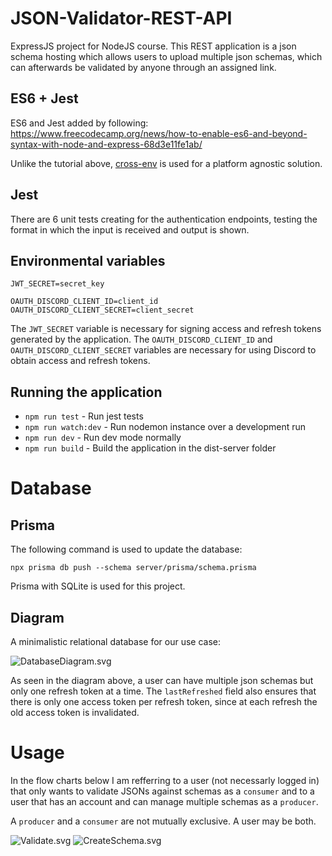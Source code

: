 # JSON-Validator-REST-API

ExpressJS project for NodeJS course. This REST application is a json schema hosting which allows users to upload multiple json schemas, which can afterwards be validated by anyone through an assigned link.

## ES6 + Jest

ES6 and Jest added by following: https://www.freecodecamp.org/news/how-to-enable-es6-and-beyond-syntax-with-node-and-express-68d3e11fe1ab/

Unlike the tutorial above, [cross-env](https://github.com/kentcdodds/cross-env) is used for a platform agnostic solution.

## Jest

There are 6 unit tests creating for the authentication endpoints, testing the format in which the input is received and output is shown.

## Environmental variables

```
JWT_SECRET=secret_key

OAUTH_DISCORD_CLIENT_ID=client_id
OAUTH_DISCORD_CLIENT_SECRET=client_secret
```

The `JWT_SECRET` variable is necessary for signing access and refresh tokens generated by the application.
The `OAUTH_DISCORD_CLIENT_ID` and `OAUTH_DISCORD_CLIENT_SECRET` variables are necessary for using Discord to obtain access and refresh tokens.

## Running the application

- `npm run test` - Run jest tests
- `npm run watch:dev` - Run nodemon instance over a development run
- `npm run dev` - Run dev mode normally
- `npm run build` - Build the application in the dist-server folder

# Database

## Prisma

The following command is used to update the database:

`npx prisma db push --schema server/prisma/schema.prisma`

Prisma with SQLite is used for this project.

## Diagram

A minimalistic relational database for our use case:

![DatabaseDiagram.svg]("https://github.com/DragosGhinea/JSON-Validator-REST-API/blob/main/docs/DatabaseDiagram.svg")

As seen in the diagram above, a user can have multiple json schemas but only one refresh token at a time. The `lastRefreshed` field also ensures that there is only one access token per refresh token, since at each refresh the old access token is invalidated.

# Usage

In the flow charts below I am refferring to a user (not necessarly logged in) that only wants to validate JSONs against schemas as a `consumer` and to a user that has an account and can manage multiple schemas as a `producer`.

A `producer` and a `consumer` are not mutually exclusive. A user may be both.

![Validate.svg]("https://github.com/DragosGhinea/JSON-Validator-REST-API/blob/main/docs/RestAPI_Validate.svg")
![CreateSchema.svg]("https://github.com/DragosGhinea/JSON-Validator-REST-API/blob/main/docs/RestAPI_CreateSchema.svg")

